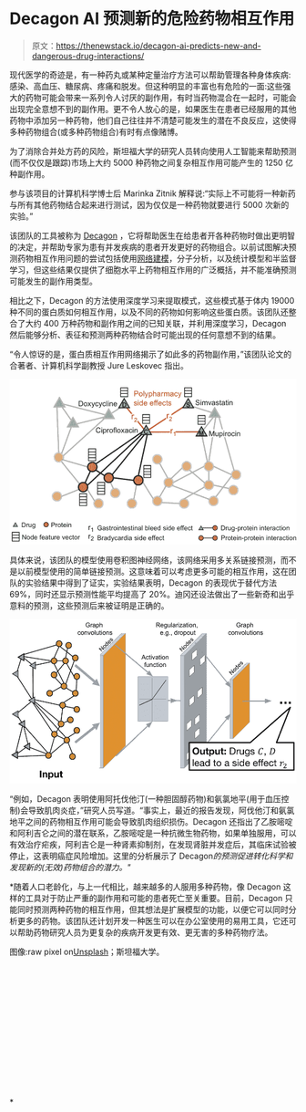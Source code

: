 # Decagon AI 预测新的危险药物相互作用

> 原文：<https://thenewstack.io/decagon-ai-predicts-new-and-dangerous-drug-interactions/>

现代医学的奇迹是，有一种药丸或某种定量治疗方法可以帮助管理各种身体疾病:感染、高血压、糖尿病、疼痛和脱发。但这种明显的丰富也有危险的一面:这些强大的药物可能会带来一系列令人讨厌的副作用，有时当药物混合在一起时，可能会出现完全意想不到的副作用。更不令人放心的是，如果医生在患者已经服用的其他药物中添加另一种药物，他们自己往往并不清楚可能发生的潜在不良反应，这使得多种药物组合(或多种药物组合)有时有点像赌博。

为了消除合并处方药的风险，斯坦福大学的研究人员转向使用人工智能来帮助预测(而不仅仅是跟踪)市场上大约 5000 种药物之间复杂相互作用可能产生的 1250 亿种副作用。

参与该项目的计算机科学博士后 Marinka Zitnik 解释说:“实际上不可能将一种新药与所有其他药物结合起来进行测试，因为仅仅是一种药物就要进行 5000 次新的实验。”

该团队的工具被称为 [Decagon](http://snap.stanford.edu/decagon/) ，它将帮助医生在给患者开各种药物时做出更明智的决定，并帮助专家为患有并发疾病的患者开发更好的药物组合。以前试图解决预测药物相互作用问题的尝试包括使用[网络建模](https://en.wikipedia.org/wiki/Network_model)，分子分析，以及统计模型和半监督学习，但这些结果仅提供了细胞水平上药物相互作用的广泛概括，并不能准确预测可能发生的副作用类型。

相比之下，Decagon 的方法使用深度学习来提取模式，这些模式基于体内 19000 种不同的蛋白质如何相互作用，以及不同的药物如何影响这些蛋白质。该团队还整合了大约 400 万种药物和副作用之间的已知关联，并利用深度学习，Decagon 然后能够分析、表征和预测两种药物结合时可能出现的任何意想不到的结果。

“令人惊讶的是，蛋白质相互作用网络揭示了如此多的药物副作用，”该团队论文的合著者、计算机科学副教授 Jure Leskovec 指出。

![](img/87d6059ca34993813119195b1f87054c.png)

具体来说，该团队的模型使用卷积图神经网络，该网络采用多关系链接预测，而不是以前模型使用的简单链接预测。这意味着可以考虑更多可能的相互作用，这在团队的实验结果中得到了证实，实验结果表明，Decagon 的表现优于替代方法 69%，同时还显示预测性能平均提高了 20%。迪冈还设法做出了一些新奇和出乎意料的预测，这些预测后来被证明是正确的。

![](img/8a5092a3e43f7c073f905720c72ee9ae.png)

“例如，Decagon 表明使用阿托伐他汀(一种胆固醇药物)和氨氯地平(用于血压控制)会导致肌肉炎症，”研究人员写道。“事实上，最近的报告发现，阿伐他汀和氨氯地平之间的药物相互作用可能会导致肌肉组织损伤。Decagon 还指出了乙胺嘧啶和阿利吉仑之间的潜在联系，乙胺嘧啶是一种抗微生物药物，如果单独服用，可以有效治疗疟疾，阿利吉仑是一种肾素抑制剂，在发现肾脏并发症后，其临床试验被停止，这表明癌症风险增加。这里的分析展示了 Decagon*的预测促进转化科学和发现新的(无效)药物组合的潜力。"*

 *随着人口老龄化，与上一代相比，越来越多的人服用多种药物，像 Decagon 这样的工具对于防止严重的副作用和可能的患者死亡至关重要。目前，Decagon 只能同时预测两种药物的相互作用，但其想法是扩展模型的功能，以便它可以同时分析更多的药物。该团队还计划开发一种医生可以在办公室使用的易用工具，它还可以帮助药物研究人员为更复杂的疾病开发更有效、更无害的多种药物疗法。

图像:raw pixel on[Unsplash](https://unsplash.com/search/photos/drugs?utm_source=unsplash&utm_medium=referral&utm_content=creditCopyText)；斯坦福大学。

<svg xmlns:xlink="http://www.w3.org/1999/xlink" viewBox="0 0 68 31" version="1.1"><title>Group</title> <desc>Created with Sketch.</desc></svg>*